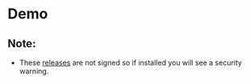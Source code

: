 # Demo

## Note:

- These [releases](https://github.com/joe-allen/tauri-windows-app/) are not signed so if installed you will see a security warning.
